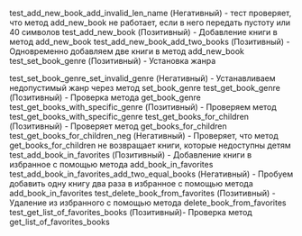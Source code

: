 test_add_new_book_add_invalid_len_name (Негативный) - тест проверяет, что метод add_new_book не работает, если в него передать пустоту или 40 символов
test_add_new_book (Позитивный) - Добавление книги в метод add_new_book 
test_add_new_book_add_two_books (Позитивный) - Одновременно добавляем две книги в метод add_new_book 
test_set_book_genre (Позитивный) - Установка жанра

test_set_book_genre_set_invalid_genre (Негативный) - Устанавливаем недопустимый жанр через метод set_book_genre
test_get_book_genre (Позитивный)  - Проверка метода get_book_genre
test_get_books_with_specific_genre (Позитивный) - Проверяем метод test_get_books_with_specific_genre
test_get_books_for_children (Позитивный) - Проверяет метод get_books_for_children
test_get_books_for_children_neg (Негативный) - Проверяет, что метод get_books_for_children не возвращает книги, которые недоступны детям
test_add_book_in_favorites (Позитивный) - Добавление книги в избранное с помощью метода add_book_in_favorites
test_add_book_in_favorites_add_two_equal_books (Негативный) - Пробуем добавить одну книгу два раза в избранное с помощью метода add_book_in_favorites 
test_delete_book_from_favorites (Позитивный) - Удаление из избранного с помощью метода delete_book_from_favorites 
test_get_list_of_favorites_books (Позитивный)-  Проверка метод get_list_of_favorites_books